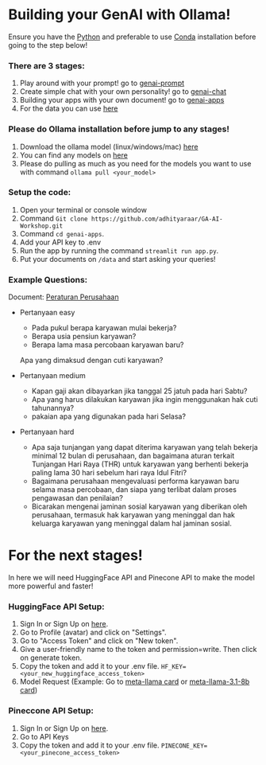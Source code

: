 # Building your GenAI with Ollama!

Ensure you have the [Python](https://www.python.org/downloads/) and preferable to use [Conda](https://docs.anaconda.com/miniconda/) installation before going to the step below!

### There are 3 stages:
1. Play around with your prompt! go to [genai-prompt](https://github.com/adhityaraar/GA-AI-Workshop/tree/main/genai-prompt)
2. Create simple chat with your own personality! go to [genai-chat](https://github.com/adhityaraar/GA-AI-Workshop/tree/main/genai-chat)
3. Building your apps with your own document! go to [genai-apps](https://github.com/adhityaraar/GA-AI-Workshop/tree/main/genai-apps)
4. For the data you can use [here](https://github.com/adhityaraar/GA-AI-Workshop/tree/main/data)

### Please do Ollama installation before jump to any stages!
1. Download the ollama model (linux/windows/mac) [here](https://ollama.com/)
2. You can find any models on [here](https://ollama.com/library)
3. Please do pulling as much as you need for the models you want to use with command `ollama pull <your_model>`

### Setup the code:
1. Open your terminal or console window 
2. Command `Git clone https://github.com/adhityaraar/GA-AI-Workshop.git`
3. Command `cd genai-apps`.
4. Add your API key to .env
5. Run the app by running the command `streamlit run app.py`.
6. Put your documents on `/data` and start asking your queries!

### Example Questions:
Document: [Peraturan Perusahaan](https://github.com/adhityaraar/GA-AI-Workshop/blob/main/data/Peraturan_Perusahaan.pdf)
- Pertanyaan easy
    - Pada pukul berapa karyawan mulai bekerja?
    - Berapa usia pensiun karyawan?
    - Berapa lama masa percobaan karyawan baru?
    
    Apa yang dimaksud dengan cuti karyawan?
    
- Pertanyaan medium
    - Kapan gaji akan dibayarkan jika tanggal 25 jatuh pada hari Sabtu?
    - Apa yang harus dilakukan karyawan jika ingin menggunakan hak cuti tahunannya?
    - pakaian apa yang digunakan pada hari Selasa?
    
- Pertanyaan hard
    - Apa saja tunjangan yang dapat diterima karyawan yang telah bekerja minimal 12 bulan di perusahaan, dan bagaimana aturan terkait Tunjangan Hari Raya (THR) untuk karyawan yang berhenti bekerja paling lama 30 hari sebelum hari raya Idul Fitri?
    - Bagaimana perusahaan mengevaluasi performa karyawan baru selama masa percobaan, dan siapa yang terlibat dalam proses pengawasan dan penilaian?
    - Bicarakan mengenai jaminan sosial karyawan yang diberikan oleh perusahaan, termasuk hak karyawan yang meninggal dan hak keluarga karyawan yang meninggal dalam hal jaminan sosial.

# For the next stages!

In here we will need HuggingFace API and Pinecone API to make the model more powerful and faster!

### HuggingFace API Setup:
1. Sign In or Sign Up on [here](https://huggingface.co/).
2. Go to Profile (avatar) and click on "Settings".
3. Go to "Access Token" and click on "New token".
4. Give a user-friendly name to the token and permission=write. Then click on generate token.
5. Copy the token and add it to your .env file. `HF_KEY=<your_new_huggingface_access_token>`
6. Model Request (Example: Go to [meta-llama card](https://huggingface.co/meta-llama) or [meta-llama-3.1-8b card](https://huggingface.co/meta-llama/Llama-3.1-8B))
   
### Pineccone API Setup:
1. Sign In or Sign Up on [here](https://www.pinecone.io/).
2. Go to API Keys
3. Copy the token and add it to your .env file. `PINECONE_KEY=<your_pinecone_access_token>`